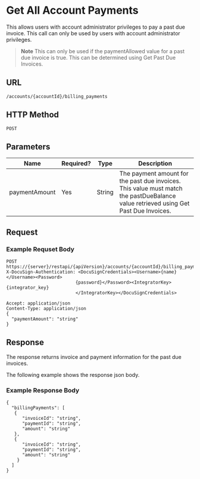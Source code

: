 # Get All Account Payments

This allows users with account administrator privileges to pay a past due invoice.
This call can only be used by users with account administrator privileges.

>**Note** This can only be used if the paymentAllowed value for a past due invoice is true.
>This can be determined using Get Past Due Invoices.

## URL

    /accounts/{accountId}/billing_payments

## HTTP Method

    POST

## Parameters

|Name|Required?|Type|Description|
|----|---------|----|-----------|
|paymentAmount|Yes|String|The payment amount for the past due invoices. This value must match the pastDueBalance value retrieved using Get Past Due Invoices.|

## Request

### Example Requset Body

    POST https://{server}/restapi/{apiVersion}/accounts/{accountId}/billing_payments
    X-DocuSign-Authentication: <DocuSignCredentials><Username>{name}</Username><Password>
                              {password}</Password><IntegratorKey>{integrator_key}
                              </IntegratorKey></DocuSignCredentials>
    
    Accept: application/json
    Content-Type: application/json
    {
      "paymentAmount": "string"
    }

## Response

The response returns invoice and payment information for the past due invoices.

The following example shows the response json body.

### Example Response Body

    {
      "billingPayments": [
       {
          "invoiceId": "string",
          "paymentId": "string",
          "amount": "string"
       },
       {
          "invoiceId": "string",
          "paymentId": "string",
          "amount": "string"
        }
      ]
    }

